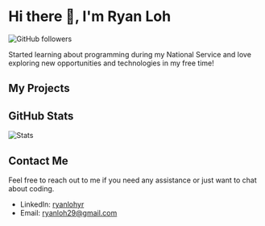 # Hi there 👋, I'm Ryan Loh

<!--
![Profile views](https://gpvc.arturio.dev/ryanlohyr) 
-->

![GitHub followers](https://img.shields.io/github/followers/ryanlohyr?style=social)

Started learning about programming during my National Service and love exploring new opportunities and technologies in my free time!


## My Projects
<!--
Here are some of my notable projects:

1. [Project 1](link-to-repo) - Description
2. [Project 2](link-to-repo) - Description
-->
## GitHub Stats

![Stats](https://github-readme-stats.vercel.app/api?username=ryanlohyr&show_icons=true&theme=radical)

## Contact Me

Feel free to reach out to me if you need any assistance or just want to chat about coding.

- LinkedIn: [ryanlohyr](https://www.linkedin.com/in/ryanlohyr/)
- Email: ryanloh29@gmail.com

<!--
**ryanlohyr/ryanlohyr** is a ✨ _special_ ✨ repository because its `README.md` (this file) appears on your GitHub profile.

Here are some ideas to get you started:

- 🔭 I’m currently working on ...
- 🌱 I’m currently learning ...
- 👯 I’m looking to collaborate on ...
- 🤔 I’m looking for help with ...
- 💬 Ask me about ...
- 📫 How to reach me: ...
- 😄 Pronouns: ...
- ⚡ Fun fact: ...
-->


